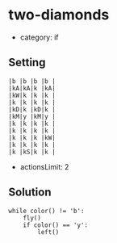 # two-diamonds
- category: if

## Setting

```
|b |b |b |b |
|kA|kA|k |kA|
|kW|k |k |k |
|k |k |k |k |
|kD|k |kD|k |
|kM|y |kM|y |
|k |k |k |k |
|k |k |k |k |
|k |k |k |kW|
|k |k |k |k |
|k |kS|k |k |
```

- actionsLimit: 2

## Solution

```
while color() != 'b':
    fly()
    if color() == 'y':
        left()
```
